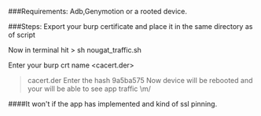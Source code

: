 ###Requirements:
Adb,Genymotion or a rooted device.

###Steps:
Export your burp certificate and place it in the same directory as of script

Now in terminal hit > sh nougat_traffic.sh

Enter your burp crt name <cacert.der>
> cacert.der
Enter the hash
> 9a5ba575
Now device will be rebooted and your will be able to see app traffic \m/

####It won't if the app has implemented and kind of ssl pinning.
